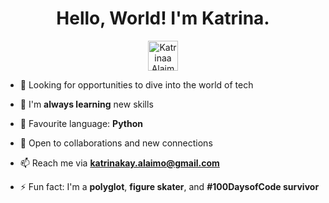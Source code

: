 <h1 align="center">Hello, World! I'm Katrina.</h1>
<p align="center"><img src="https://static.wixstatic.com/media/d051dc_78bc5d136ba24cdeb58280bfac4a7125~mv2_d_1500_1500_s_2.png" alt="Katrinaa Alaimo favicon" width="48"></p>



- 🔭 Looking for opportunities to dive into the world of tech

- 🌱 I'm **always learning** new skills

- 🐍 Favourite language: **Python**

- 🤝 Open to collaborations and new connections

- 📫 Reach me via **katrinakay.alaimo@gmail.com**

- ⚡ Fun fact: I'm a **polyglot**, **figure skater**, and **#100DaysofCode survivor**

